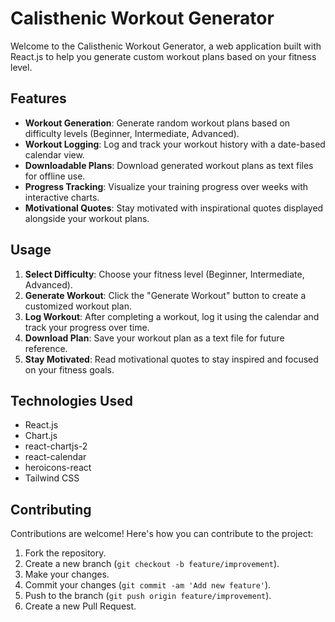 # Calisthenic Workout Generator

Welcome to the Calisthenic Workout Generator, a web application built with React.js to help you generate custom workout plans based on your fitness level.

## Features

- **Workout Generation**: Generate random workout plans based on difficulty levels (Beginner, Intermediate, Advanced).
- **Workout Logging**: Log and track your workout history with a date-based calendar view.
- **Downloadable Plans**: Download generated workout plans as text files for offline use.
- **Progress Tracking**: Visualize your training progress over weeks with interactive charts.
- **Motivational Quotes**: Stay motivated with inspirational quotes displayed alongside your workout plans.

## Usage

1. **Select Difficulty**: Choose your fitness level (Beginner, Intermediate, Advanced).
2. **Generate Workout**: Click the "Generate Workout" button to create a customized workout plan.
3. **Log Workout**: After completing a workout, log it using the calendar and track your progress over time.
4. **Download Plan**: Save your workout plan as a text file for future reference.
5. **Stay Motivated**: Read motivational quotes to stay inspired and focused on your fitness goals.

## Technologies Used

- React.js
- Chart.js
- react-chartjs-2
- react-calendar
- heroicons-react
- Tailwind CSS

## Contributing

Contributions are welcome! Here's how you can contribute to the project:

1. Fork the repository.
2. Create a new branch (`git checkout -b feature/improvement`).
3. Make your changes.
4. Commit your changes (`git commit -am 'Add new feature'`).
5. Push to the branch (`git push origin feature/improvement`).
6. Create a new Pull Request.
